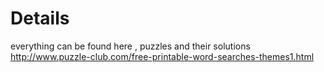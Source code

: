 # Details #

everything can be found here , puzzles and their solutions http://www.puzzle-club.com/free-printable-word-searches-themes1.html